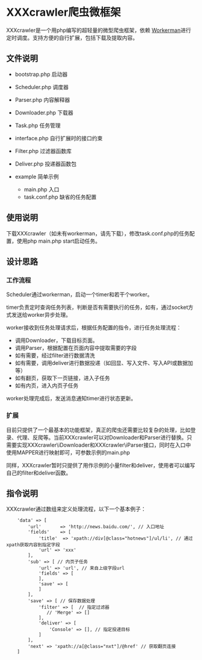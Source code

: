 # XXXcrawler爬虫微框架

XXXcrawler是一个用php编写的超轻量的微型爬虫框架，依赖 [Workerman](https://www.workerman.net/)进行定时调度。支持方便的自行扩展，包括下载及提取内容。

## 文件说明

- bootstrap.php 启动器
- Scheduler.php 调度器
- Parser.php 内容解释器
- Downloader.php 下载器
- Task.php  任务管理
- interface.php 自行扩展时的接口约束
- Filter.php 过滤器函数库
- Deliver.php 投递器函数包

- example 简单示例

  - main.php 入口
  - task.conf.php 缺省的任务配置

## 使用说明

下载XXXcrawler（如未有workerman，请先下载），修改task.conf.php的任务配置，使用php main.php start启动任务。

## 设计思路

### 工作流程

Scheduler通过workerman，启动一个timer和若干个worker。

timer负责定时查询任务列表，判断是否有需要执行的任务，如有，通过socket方式发送给worker异步处理。

worker接收到任务处理请求后，根据任务配置的指令，进行任务处理流程：

- 调用Downloader，下载目标页面。
- 调用Parser，根据配置在页面内容中提取需要的字段
- 如有需要，经过filter进行数据清洗
- 如有需要，调用deliver进行数据投递（如回显、写入文件、写入API或数据加等）
- 如有翻页，获取下一页链接，进入子任务
- 如有内页，进入内页子任务

worker处理完成后，发送消息通知timer进行状态更新。

### 扩展

目前只提供了一个最基本的功能框架，真正的爬虫还需要比较复杂的处理，比如登录、代理、反爬等。当前XXXcrawler可以对Downloader和Parser进行替换。只需要实现XXXcrawler\iDownloader和XXXcrawler\iParser接口，同时在入口中使用MAPPER进行映射即可，可参数示例的main.php

同样，XXXcrawler暂时只提供了用作示例的小量filter和deliver，使用者可以编写自己的filter和deliver函数。

## 指令说明

XXXcrawler通过数组来定义处理流程，以下一个基本例子：

```
    'data' => [
        'url'       => 'http://news.baidu.com/', // 入口地址
        'fields'    => [
            'title'  => 'xpath://div[@class="hotnews"]/ul/li', // 通过xpath获取内容到指定字段
            'url' => 'xxx'
        ],
        'sub' => [ // 内页子任务
            'url' => 'url', // 来自上级字段url
            'fields' => [
            ],
            'save' => [
            ]
        ],
        'save' => [ // 保存数据处理
            'filter' => [  // 指定过滤器
               // 'Merge' => []
            ],
            'deliver' => [
                'Console' => [], // 指定投递目标
            ]
        ],
        'next' => 'xpath://a[@class="nxt"]/@href' // 获取翻页连接
    ]
```

